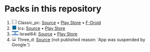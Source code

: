 # Packs in this repository

1. <img src='classic_pc/apk/flag/flag.png' height='16'>&nbsp;Classic_pc: [Source](classic_pc) • [Play Store](https://play.google.com/store/apps/details?id=com.anysoftkeyboard.theme.classic_pc) • [F-Droid](https://f-droid.org/en/packages/com.anysoftkeyboard.theme.classic_pc/)
1. <img src='ics/apk/flag/flag.png' height='16'>&nbsp;Ics: [Source](ics) • [Play Store](https://play.google.com/store/apps/details?id=com.anysoftkeyboard.theme.ics)
1. <img src='israel64/apk/flag/flag.png' height='16'>&nbsp;Israel64: [Source](israel64) • [Play Store](https://play.google.com/store/apps/details?id=com.anysoftkeyboard.theme.israel64)
1. <img src='three_d/apk/flag/flag.png' height='16'>&nbsp;Three_d: [Source](three_d) (not published reason: 'App was suspended by Google.')
